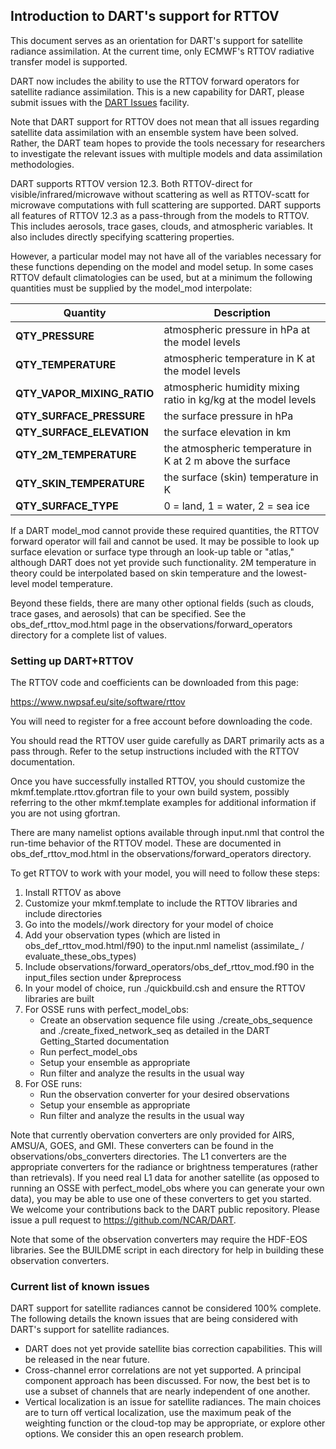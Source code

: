 
## Introduction to DART's support for RTTOV

This document serves as an orientation for DART's support for satellite radiance
assimilation. At the current time, only ECMWF's RTTOV radiative transfer
model is supported.

DART now includes the ability to use the RTTOV forward operators for 
satellite radiance assimilation. This is a new capability for DART, 
please submit issues with the 
[DART Issues](https://github.com/NCAR/DART/issues) facility.

Note that DART support for RTTOV does not mean that all issues regarding satellite
data assimilation with an ensemble system have been solved. Rather, the DART team
hopes to provide the tools necessary for researchers to investigate the relevant
issues with multiple models and data assimilation methodologies.

DART supports RTTOV version 12.3. Both RTTOV-direct for visible/infrared/microwave
without scattering as well as RTTOV-scatt for microwave computations with full scattering
are supported.  DART supports all features of RTTOV 12.3 as a pass-through from the
models to RTTOV. This includes aerosols, trace gases, clouds, and
atmospheric variables. It also includes directly specifying scattering properties.

However, a particular model may not have all of the variables necessary for these
functions depending on the model and model setup. In some cases RTTOV default
climatologies can be used, but at a minimum the following quantities must be supplied by the
model_mod interpolate:

| Quantity | Description |
| -------- | ----------- | 
| **QTY_PRESSURE**           | atmospheric pressure in hPa at the model levels |
| **QTY_TEMPERATURE**        | atmospheric temperature in K at the model levels |
| **QTY_VAPOR_MIXING_RATIO** | atmospheric humidity mixing ratio in kg/kg at the model levels |
| **QTY_SURFACE_PRESSURE**   | the surface pressure in hPa |
| **QTY_SURFACE_ELEVATION**  | the surface elevation in km |
| **QTY_2M_TEMPERATURE**     | the atmospheric temperature in K at 2 m above the surface | 
| **QTY_SKIN_TEMPERATURE**   | the surface (skin) temperature in K |
| **QTY_SURFACE_TYPE**       | 0 = land, 1 = water, 2 = sea ice | 

If a DART model_mod cannot provide these required quantities, the RTTOV forward operator 
will fail and cannot be used. It may be possible to look up surface elevation or surface 
type through an look-up table or "atlas," although DART does not yet provide such 
functionality. 2M temperature in theory could be interpolated based on skin temperature and 
the lowest-level model temperature.

Beyond these fields, there are many other optional fields (such as clouds, trace gases, and
aerosols) that can be specified. See the obs_def_rttov_mod.html page in the
observations/forward_operators directory for a complete list of values.

### Setting up DART+RTTOV

The RTTOV code and coefficients can be downloaded from this page:

https://www.nwpsaf.eu/site/software/rttov

You will need to register for a free account before downloading the code.

You should read the RTTOV user guide carefully as DART primarily acts as a
pass through. Refer to the setup instructions included with the RTTOV
documentation.

Once you have successfully installed RTTOV, you should customize the
mkmf.template.rttov.gfortran file to your own build system, possibly referring
to the other mkmf.template examples for additional information if you are not
using gfortran.

There are many namelist options available through input.nml that control the
run-time behavior of the RTTOV model. These are documented in
obs_def_rttov_mod.html in the observations/forward_operators directory.

To get RTTOV to work with your model, you will need to follow these steps:

1. Install RTTOV as above
2. Customize your mkmf.template to include the RTTOV libraries and include directories
3. Go into the models/<model of choice>/work directory for your model of choice
4. Add your observation types (which are listed in obs_def_rttov_mod.html/f90) to the input.nml namelist (assimilate_ / evaluate_these_obs_types)
5. Include observations/forward_operators/obs_def_rttov_mod.f90 in the input_files section under &preprocess
6. In your model of choice, run ./quickbuild.csh and ensure the RTTOV libraries are built
7. For OSSE runs with perfect_model_obs:
   - Create an observation sequence file using ./create_obs_sequence and ./create_fixed_network_seq as
     detailed in the DART Getting_Started documentation
   - Run perfect_model_obs
   - Setup your ensemble as appropriate
   - Run filter and analyze the results in the usual way
8. For OSE runs:
   - Run the observation converter for your desired observations
   - Setup your ensemble as appropriate
   - Run filter and analyze the results in the usual way

Note that currently obervation converters are only provided for AIRS, AMSU/A, GOES,
and GMI. These converters can be found in the observations/obs_converters
directories. The L1 converters are the appropriate converters for the radiance
or brightness temperatures (rather than retrievals). If you need real L1 data
for another satellite (as opposed to running an OSSE with perfect_model_obs
where you can generate your own data), you may be able to use one of these
converters to get you started. We welcome your contributions back to the DART
public repository. Please issue a pull request to https://github.com/NCAR/DART.

Note that some of the observation converters may require the HDF-EOS libraries.
See the BUILDME script in each directory for help in building these
observation converters.

### Current list of known issues

DART support for satellite radiances cannot be considered 100% complete. The following
details the known issues that are being considered with DART's support for
satellite radiances.

- DART does not yet provide satellite bias correction capabilities. This will be released in the near future.
- Cross-channel error correlations are not yet supported. A principal component approach has been discussed. For now, the best bet is to use a subset of channels that are nearly independent of one another.
- Vertical localization is an issue for satellite radiances. The main choices are to turn off vertical localization, use the maximum peak of the weighting function or the cloud-top may be appropriate, or explore other options. We consider this an open research problem.
